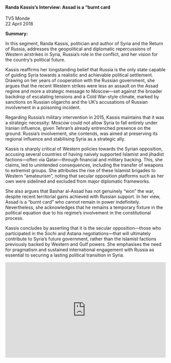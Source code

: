 <h4>Randa Kassis’s Interview: Assad is a “burnt card</h4>

TV5 Monde  
22 April 2018

<b>Summary:</b>

In this segment, Randa Kassis, politician and author of Syria and the Return of Russia, addresses the geopolitical and diplomatic repercussions of Western airstrikes in Syria, Russia’s role in the conflict, and her vision for the country’s political future.

Kassis reaffirms her longstanding belief that Russia is the only state capable of guiding Syria towards a realistic and achievable political settlement. Drawing on her years of cooperation with the Russian government, she argues that the recent Western strikes were less an assault on the Assad regime and more a strategic message to Moscow—set against the broader backdrop of escalating tensions and a Cold War-style climate, marked by sanctions on Russian oligarchs and the UK’s accusations of Russian involvement in a poisoning incident.

Regarding Russia’s military intervention in 2015, Kassis maintains that it was a strategic necessity: Moscow could not allow Syria to fall entirely under Iranian influence, given Tehran’s already entrenched presence on the ground. Russia’s involvement, she contends, was aimed at preserving its regional influence and stabilising Syria as a strategic ally.

Kassis is sharply critical of Western policies towards the Syrian opposition, accusing several countries of having naively supported Islamist and jihadist factions—often via Qatar—through financial and military backing. This, she claims, led to unintended consequences, including the transfer of weapons to extremist groups. She attributes the rise of these Islamist brigades to Western “amateurism”, noting that secular opposition platforms such as her own were sidelined and excluded from major diplomatic frameworks.

She also argues that Bashar al-Assad has not genuinely “won” the war, despite recent territorial gains achieved with Russian support. In her view, Assad is a “burnt card” who cannot remain in power indefinitely. Nevertheless, she acknowledges that he remains a temporary fixture in the political equation due to his regime’s involvement in the constitutional process.

Kassis concludes by asserting that it is the secular opposition—those who participated in the Sochi and Astana negotiations—that will ultimately contribute to Syria’s future government, rather than the Islamist factions previously backed by Western and Gulf powers. She emphasises the need for pragmatism and sustained international engagement with Russia as essential to securing a lasting political transition in Syria.

<p></p>
<center>
<div style="display: flex; justify-content: center; position:relative;width: 100%;height: 300px;"><iframe
    src="https://iframe.mediadelivery.net/embed/460223/9040e430-7135-4f29-8a1f-af84d7aeb3f8?autoplay=false&loop=false&muted=false&preload=true&responsive=true"
    loading="lazy" style="border:0;height:100%;width: 520px;"
    allow="accelerometer;gyroscope;autoplay;encrypted-media;picture-in-picture;" allowfullscreen="true"></iframe>
</div>
</center>  
<p></p>
